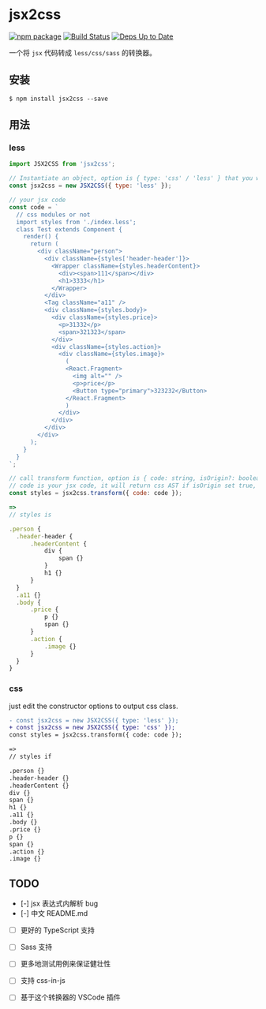 # jsx2css

[![npm package](https://img.shields.io/npm/v/jsx2css.svg?style=flat-square)](https://www.npmjs.org/package/jsx2css) [![Build Status](https://travis-ci.org/ycjcl868/jsx2css.svg?branch=master)](https://travis-ci.org/ycjcl868/jsx2css) [![Deps Up to Date](https://david-dm.org/ycjcl868/jsx2css.svg?style=flat)](https://david-dm.org/ycjcl868/jsx2css)

一个将 `jsx` 代码转成 `less/css/sass` 的转换器。

## 安装

```
$ npm install jsx2css --save
```

## 用法

### less

```js
import JSX2CSS from 'jsx2css';

// Instantiate an object, option is { type: 'css' / 'less' } that you want to output style type.
const jsx2css = new JSX2CSS({ type: 'less' });

// your jsx code
const code = `
  // css modules or not
  import styles from './index.less';
  class Test extends Component {
    render() {
      return (
        <div className="person">
          <div className={styles['header-header']}>
            <Wrapper className={styles.headerContent}>
              <div><span>111</span></div>
              <h1>3333</h1>
            </Wrapper>
          </div>
          <Tag className="a11" />
          <div className={styles.body}>
            <div className={styles.price}>
              <p>31332</p>
              <span>321323</span>
            </div>
            <div className={styles.action}>
              <div className={styles.image}>
                (
                <React.Fragment>
                  <img alt="" />
                  <p>price</p>
                  <Button type="primary">323232</Button>
                </React.Fragment>
                )
              </div>
            </div>
          </div>
        </div>
      );
    }
  }
`;

// call transform function, option is { code: string, isOrigin?: boolean; }
// code is your jsx code, it will return css AST if isOrigin set true, default false.
const styles = jsx2css.transform({ code: code });

=>
// styles is

.person {
  .header-header {
      .headerContent {
          div {
              span {}
          }
          h1 {}
      }
  }
  .a11 {}
  .body {
      .price {
          p {}
          span {}
      }
      .action {
          .image {}
      }
  }
}
```

### css

just edit the constructor options to output css class.

```diff
- const jsx2css = new JSX2CSS({ type: 'less' });
+ const jsx2css = new JSX2CSS({ type: 'css' });
const styles = jsx2css.transform({ code: code });

=>
// styles if

.person {}
.header-header {}
.headerContent {}
div {}
span {}
h1 {}
.a11 {}
.body {}
.price {}
p {}
span {}
.action {}
.image {}

```


## TODO
- [-] jsx 表达式内解析 bug
- [-] 中文 README.md
- [ ] 更好的 TypeScript 支持
- [ ] Sass 支持
- [ ] 更多地测试用例来保证健壮性
- [ ] 支持 css-in-js
- [ ] 基于这个转换器的 VSCode 插件

